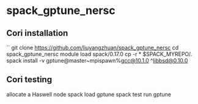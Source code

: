 # spack_gptune_nersc
## Cori installation 
``
git clone https://github.com/liuyangzhuan/spack_gptune_nersc
cd spack_gptune_nersc
module load spack/0.17.0 
cp -r * $SPACK_MYREPO/.
spack install -v gptune@master~mpispawn%gcc@10.1.0 ^libbsd@0.10.0
## Cori testing
allocate a Haswell node
spack load gptune
spack test run gptune

